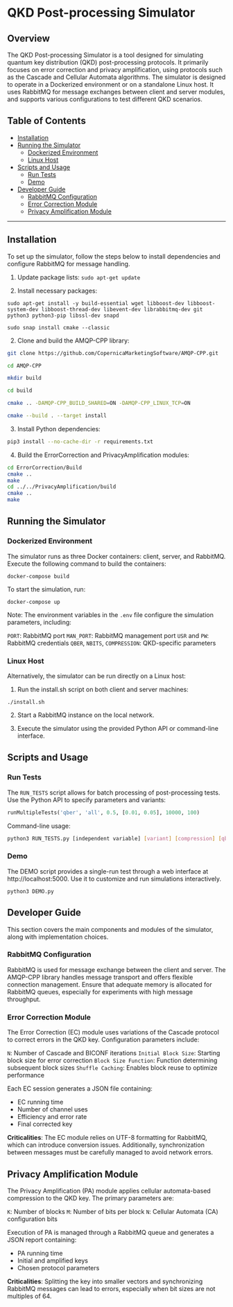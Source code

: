 # QKD Post-processing Simulator

## Overview

The QKD Post-processing Simulator is a tool designed for simulating quantum key distribution (QKD) post-processing protocols. It primarily focuses on error correction and privacy amplification, using protocols such as the Cascade and Cellular Automata algorithms. The simulator is designed to operate in a Dockerized environment or on a standalone Linux host. It uses RabbitMQ for message exchanges between client and server modules, and supports various configurations to test different QKD scenarios.

## Table of Contents

- [Installation](#installation)
- [Running the Simulator](#running-the-simulator)
  - [Dockerized Environment](#dockerized-environment)
  - [Linux Host](#linux-host)
- [Scripts and Usage](#scripts-and-usage)
  - [Run Tests](#run-tests)
  - [Demo](#demo)
- [Developer Guide](#developer-guide)
  - [RabbitMQ Configuration](#rabbitmq-configuration)
  - [Error Correction Module](#error-correction-module)
  - [Privacy Amplification Module](#privacy-amplification-module)

---

## Installation

To set up the simulator, follow the steps below to install dependencies and configure RabbitMQ for message handling.

1. Update package lists:
   `sudo apt-get update`

2. Install necessary packages:

`sudo apt-get install -y build-essential wget libboost-dev libboost-system-dev libboost-thread-dev libevent-dev librabbitmq-dev git python3 python3-pip libssl-dev snapd`

`sudo snap install cmake --classic`


2. Clone and build the AMQP-CPP library:

```bash
git clone https://github.com/CopernicaMarketingSoftware/AMQP-CPP.git

cd AMQP-CPP

mkdir build

cd build

cmake .. -DAMQP-CPP_BUILD_SHARED=ON -DAMQP-CPP_LINUX_TCP=ON

cmake --build . --target install
```

3. Install Python dependencies:

```bash
pip3 install --no-cache-dir -r requirements.txt
```

4. Build the ErrorCorrection and PrivacyAmplification modules:

```bash
cd ErrorCorrection/Build
cmake ..
make
cd ../../PrivacyAmplification/build
cmake ..
make
```

## Running the Simulator

### Dockerized Environment
The simulator runs as three Docker containers: client, server, and RabbitMQ. Execute the following command to build the containers:

`docker-compose build`

To start the simulation, run:

`docker-compose up`

Note: The environment variables in the `.env` file configure the simulation parameters, including:


`PORT`: RabbitMQ port
`MAN_PORT`: RabbitMQ management port
`USR` and `PW`: RabbitMQ credentials
`QBER`, `NBITS`, `COMPRESSION`: QKD-specific parameters

### Linux Host
Alternatively, the simulator can be run directly on a Linux host:

1. Run the install.sh script on both client and server machines:

`./install.sh`

2. Start a RabbitMQ instance on the local network.

3. Execute the simulator using the provided Python API or command-line interface.

## Scripts and Usage
### Run Tests
The `RUN_TESTS` script allows for batch processing of post-processing tests. Use the Python API to specify parameters and variants:

```python
runMultipleTests('qber', 'all', 0.5, [0.01, 0.05], 10000, 100)
```

Command-line usage:

```bash
python3 RUN_TESTS.py [independent variable] [variant] [compression] [qber/keysize] [keysize/qber] [paBlocks] [port] [man_port] [runs]
```
### Demo
The DEMO script provides a single-run test through a web interface at http://localhost:5000. Use it to customize and run simulations interactively.

`python3 DEMO.py`

## Developer Guide
This section covers the main components and modules of the simulator, along with implementation choices.

### RabbitMQ Configuration
RabbitMQ is used for message exchange between the client and server. The AMQP-CPP library handles message transport and offers flexible connection management. Ensure that adequate memory is allocated for RabbitMQ queues, especially for experiments with high message throughput.

### Error Correction Module
The Error Correction (EC) module uses variations of the Cascade protocol to correct errors in the QKD key. Configuration parameters include:

`N`: Number of Cascade and BICONF iterations
`Initial Block Size`: Starting block size for error correction
`Block Size Function`: Function determining subsequent block sizes
`Shuffle Caching`: Enables block reuse to optimize performance

Each EC session generates a JSON file containing:

- EC running time
- Number of channel uses
- Efficiency and error rate
- Final corrected key

**Criticalities**: The EC module relies on UTF-8 formatting for RabbitMQ, which can introduce conversion issues. Additionally, synchronization between messages must be carefully managed to avoid network errors.

## Privacy Amplification Module

The Privacy Amplification (PA) module applies cellular automata-based compression to the QKD key. The primary parameters are:

`K`: Number of blocks
`M`: Number of bits per block
`N`: Cellular Automata (CA) configuration bits

Execution of PA is managed through a RabbitMQ queue and generates a JSON report containing:

- PA running time
- Initial and amplified keys
- Chosen protocol parameters

**Criticalities**: Splitting the key into smaller vectors and synchronizing RabbitMQ messages can lead to errors, especially when bit sizes are not multiples of 64.
